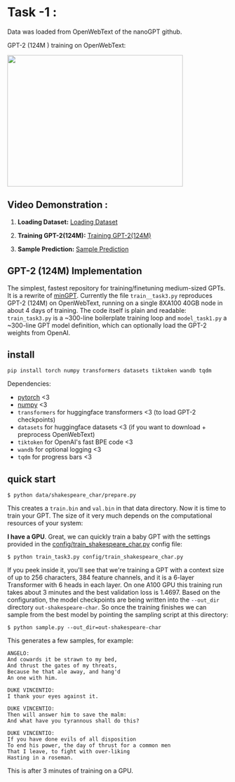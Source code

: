 # Task -1 :
Data was loaded from OpenWebText of the nanoGPT github.

GPT-2 (124M ) training on OpenWebText:

<img src="https://github.com/AbhishekG-1plus/GPT-2_contlo/assets/77354191/d1b48fa8-1acd-4de8-a272-55f1592bef7d" width="400" height="300">

## Video Demonstration :

1. **Loading Dataset:**
   [Loading Dataset](https://photos.app.goo.gl/BPgqGmufbHSD5pS29)

2. **Training GPT-2(124M):**
   [Training GPT-2(124M)](./images/training_gpt2.png)

3. **Sample Prediction:**
   [Sample Prediction](./images/sample_prediction.png)

## GPT-2 (124M) Implementation


The simplest, fastest repository for training/finetuning medium-sized GPTs. It is a rewrite of [minGPT](https://github.com/karpathy/minGPT). Currently the file `train__task3.py` reproduces GPT-2 (124M) on OpenWebText, running on a single 8XA100 40GB node in about 4 days of training. The code itself is plain and readable: `train_task3.py` is a ~300-line boilerplate training loop and `model_task1.py` a ~300-line GPT model definition, which can optionally load the GPT-2 weights from OpenAI.



## install

```
pip install torch numpy transformers datasets tiktoken wandb tqdm
```

Dependencies:

- [pytorch](https://pytorch.org) <3
- [numpy](https://numpy.org/install/) <3
-  `transformers` for huggingface transformers <3 (to load GPT-2 checkpoints)
-  `datasets` for huggingface datasets <3 (if you want to download + preprocess OpenWebText)
-  `tiktoken` for OpenAI's fast BPE code <3
-  `wandb` for optional logging <3
-  `tqdm` for progress bars <3

## quick start


```
$ python data/shakespeare_char/prepare.py
```

This creates a `train.bin` and `val.bin` in that data directory. Now it is time to train your GPT. The size of it very much depends on the computational resources of your system:

**I have a GPU**. Great, we can quickly train a baby GPT with the settings provided in the [config/train_shakespeare_char.py](config/train_shakespeare_char.py) config file:

```
$ python train_task3.py config/train_shakespeare_char.py
```

If you peek inside it, you'll see that we're training a GPT with a context size of up to 256 characters, 384 feature channels, and it is a 6-layer Transformer with 6 heads in each layer. On one A100 GPU this training run takes about 3 minutes and the best validation loss is 1.4697. Based on the configuration, the model checkpoints are being written into the `--out_dir` directory `out-shakespeare-char`. So once the training finishes we can sample from the best model by pointing the sampling script at this directory:

```
$ python sample.py --out_dir=out-shakespeare-char
```

This generates a few samples, for example:

```
ANGELO:
And cowards it be strawn to my bed,
And thrust the gates of my threats,
Because he that ale away, and hang'd
An one with him.

DUKE VINCENTIO:
I thank your eyes against it.

DUKE VINCENTIO:
Then will answer him to save the malm:
And what have you tyrannous shall do this?

DUKE VINCENTIO:
If you have done evils of all disposition
To end his power, the day of thrust for a common men
That I leave, to fight with over-liking
Hasting in a roseman.
```

This is after 3 minutes of training on a GPU.




